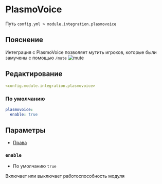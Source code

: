 # PlasmoVoice
Путь `config.yml > module.integration.plasmovoice`

## Пояснение
Интеграция с PlasmoVoice позволяет мутить игроков, которые были замучены с помощью `/mute`
![mute](/mute.png)

## Редактирование
```yaml
<config.module.integration.plasmovoice>
```

### По умолчанию
```yaml
plasmovoice:
  enable: true
```

## Параметры

- [Права](/en/permissions/module/integration/plasmovoice/)

### `enable`
- По умолчанию `true`

Включает или выключает работоспособность модуля


